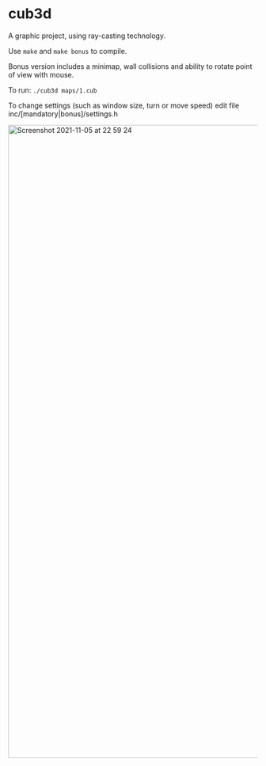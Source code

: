 # cub3d

  A graphic project, using ray-casting technology.
  
  Use `make` and `make bonus` to compile.
  
  Bonus version includes a minimap, wall collisions and ability to rotate point of view with mouse.
  
  To run: `./cub3d maps/1.cub`
  
  To change settings (such as window size, turn or move speed) edit file inc/[mandatory|bonus]/settings.h
  
<img width="1280" alt="Screenshot 2021-11-05 at 22 59 24" src="https://user-images.githubusercontent.com/32015630/140571270-fa7ecbdb-6154-4767-9a24-9fb81f7e8fac.png">
